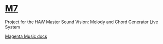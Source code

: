 # [M7](https://jakobsudau.github.io/M7/)

Project for the HAW Master Sound Vision: Melody and Chord Generator Live System 

[Magenta Music docs](https://tensorflow.github.io/magenta-js/music/index.html)
